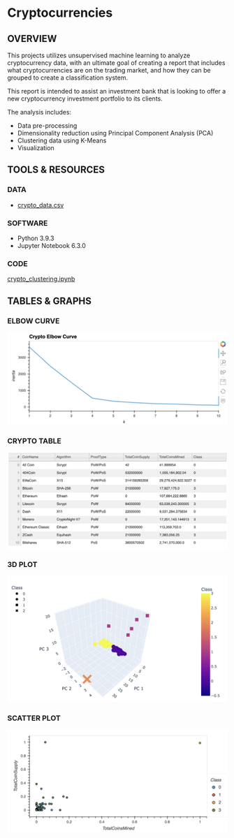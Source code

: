 # Cryptocurrencies

## OVERVIEW

This projects utilizes unsupervised machine learning to analyze cryptocurrency data, with an ultimate goal of creating a report that includes what cryptocurrencies are on the trading market, and how they can be grouped to create a classification system.

This report is intended to assist an investment bank that is looking to offer a new cryptocurrency investment portfolio to its clients.

The analysis includes:

* Data pre-processing
* Dimensionality reduction using Principal Component Analysis (PCA)
* Clustering data using K-Means
* Visualization

## TOOLS & RESOURCES

### DATA
* [crypto_data.csv](https://github.com/farwaali08/Cryptocurrencies/blob/47b98779f7ffd3a7b8a695ddf81aba60f79b89ab/Resources/crypto_data.csv)

### SOFTWARE
* Python 3.9.3
* Jupyter Notebook 6.3.0

### CODE

[crypto_clustering.ipynb](https://github.com/farwaali08/Cryptocurrencies/blob/9c06c7877b9d18a52d626be923024f8d56dc888e/crypto_clustering.ipynb)

## TABLES & GRAPHS

### ELBOW CURVE

![alt_text](https://github.com/farwaali08/Cryptocurrencies/blob/main/Resources/Elbow%20Curve.jpg)

### CRYPTO TABLE

![alt_text](https://github.com/farwaali08/Cryptocurrencies/blob/47b98779f7ffd3a7b8a695ddf81aba60f79b89ab/Resources/crypto%20table.jpg)

### 3D PLOT
![alt_text](https://github.com/farwaali08/Cryptocurrencies/blob/main/Resources/3D%20Plot.jpg)

### SCATTER PLOT

![alt_text](https://github.com/farwaali08/Cryptocurrencies/blob/main/Resources/Scatter.jpg)

